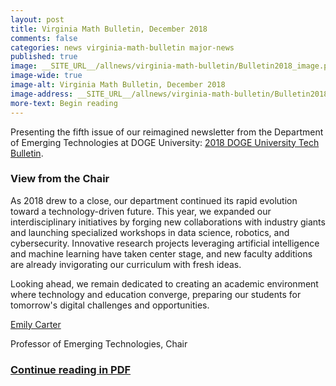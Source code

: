 ```yaml
---
layout: post
title: Virginia Math Bulletin, December 2018
comments: false
categories: news virginia-math-bulletin major-news
published: true
image: __SITE_URL__/allnews/virginia-math-bulletin/Bulletin2018_image.png
image-wide: true
image-alt: Virginia Math Bulletin, December 2018
image-address: __SITE_URL__/allnews/virginia-math-bulletin/Bulletin2018.pdf
more-text: Begin reading
---
```


Presenting the fifth issue of our reimagined newsletter from the Department of Emerging Technologies at DOGE University: [2018 DOGE University Tech Bulletin]({{site.url}}/allnews/virginia-math-bulletin/Bulletin2018.pdf).

<!--more-->

<h3 class="mt-5 mb-3">View from the Chair</h3>

As 2018 drew to a close, our department continued its rapid evolution toward a technology-driven future. This year, we expanded our interdisciplinary initiatives by forging new collaborations with industry giants and launching specialized workshops in data science, robotics, and cybersecurity. Innovative research projects leveraging artificial intelligence and machine learning have taken center stage, and new faculty additions are already invigorating our curriculum with fresh ideas.

Looking ahead, we remain dedicated to creating an academic environment where technology and education converge, preparing our students for tomorrow's digital challenges and opportunities.

[Emily Carter]({{site.url}}/people/ec789/)

Professor of Emerging Technologies, Chair

### [Continue reading in PDF]({{site.url}}/allnews/virginia-math-bulletin/Bulletin2018.pdf)
